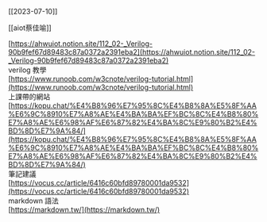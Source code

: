 [[2023-07-10]]
  
[[aiot蔡佳喻]]

[https://ahwuiot.notion.site/112_02-_Verilog-90b9fef67d89483c87a0372a2391eba2](https://ahwuiot.notion.site/112_02-_Verilog-90b9fef67d89483c87a0372a2391eba2)  
verilog 教學  
[https://www.runoob.com/w3cnote/verilog-tutorial.html](https://www.runoob.com/w3cnote/verilog-tutorial.html)  
上課帶的網站  
[https://kopu.chat/%E4%B8%96%E7%95%8C%E4%B8%8A%E5%8F%AA%E6%9C%8910%E7%A8%AE%E4%BA%BA%EF%BC%8C%E4%B8%80%E7%A8%AE%E6%98%AF%E6%87%82%E4%BA%8C%E9%80%B2%E4%BD%8D%E7%9A%84/](https://kopu.chat/%E4%B8%96%E7%95%8C%E4%B8%8A%E5%8F%AA%E6%9C%8910%E7%A8%AE%E4%BA%BA%EF%BC%8C%E4%B8%80%E7%A8%AE%E6%98%AF%E6%87%82%E4%BA%8C%E9%80%B2%E4%BD%8D%E7%9A%84/)  
筆記建議  
[https://vocus.cc/article/6416c60bfd89780001da9532](https://vocus.cc/article/6416c60bfd89780001da9532)  
markdown 語法  
[https://markdown.tw/](https://markdown.tw/)